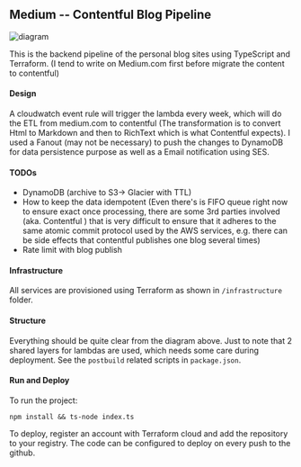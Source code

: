 ## Medium -- Contentful Blog Pipeline

![diagram](https://user-images.githubusercontent.com/29664811/145841052-acf74330-06a9-42df-8064-76f4515dc82e.png)

This is the backend pipeline of the personal blog sites using TypeScript and Terraform.
(I tend to write on Medium.com first before migrate the content to contentful)

#### Design

A cloudwatch event rule will trigger the lambda every week, which will do the ETL from medium.com to contentful (The transformation is to convert Html to Markdown and then to RichText which is what Contentful expects).
I used a Fanout (may not be necessary) to push the changes to DynamoDB for data persistence purpose as well as a Email notification using SES.

#### TODOs

- DynamoDB (archive to S3-> Glacier with TTL)
- How to keep the data idempotent (Even there's is FIFO queue right now to ensure exact once processing, there are some 3rd parties involved (aka. Contentful ) that is very difficult to ensure that it adheres to the same atomic commit protocol used by the AWS services, e.g. there can be side effects that contentful publishes one blog several times)
- Rate limit with blog publish

#### Infrastructure

All services are provisioned using Terraform as shown in `/infrastructure` folder.

#### Structure

Everything should be quite clear from the diagram above. Just to note that 2 shared layers for lambdas are used, which needs some care during deployment. See the `postbuild` related scripts in `package.json`.

#### Run and Deploy

To run the project:

```
npm install && ts-node index.ts
```

To deploy, register an account with Terraform cloud and add the repository to your registry. The code can be configured to deploy on every push to the github.

